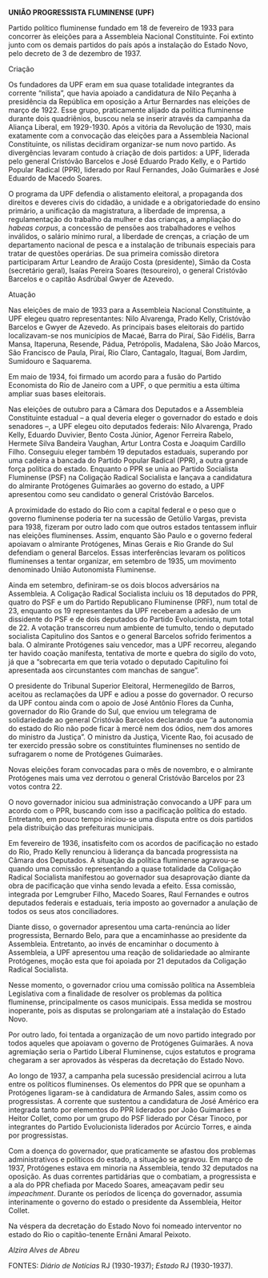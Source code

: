 **UNIÃO PROGRESSISTA FLUMINENSE (UPF)**

Partido político fluminense fundado em 18 de fevereiro de 1933 para
concorrer às eleições para a Assembleia Nacional Constituinte. Foi
extinto junto com os demais partidos do país após a instalação do Estado
Novo, pelo decreto de 3 de dezembro de 1937.

Criação

Os fundadores da UPF eram em sua quase totalidade integrantes da
corrente “nilista”, que havia apoiado a candidatura de Nilo Peçanha à
presidência da República em oposição a Artur Bernardes nas eleições de
março de 1922. Esse grupo, praticamente alijado da política fluminense
durante dois quadriênios, buscou nela se inserir através da campanha da
Aliança Liberal, em 1929-1930. Após a vitória da Revolução de 1930, mais
exatamente com a convocação das eleições para a Assembleia Nacional
Constituinte, os nilistas decidiram organizar-se num novo partido. As
divergências levaram contudo à criação de dois partidos: a UPF, liderada
pelo general Cristóvão Barcelos e José Eduardo Prado Kelly, e o Partido
Popular Radical (PPR), liderado por Raul Fernandes, João Guimarães e
José Eduardo de Macedo Soares.

O programa da UPF defendia o alistamento eleitoral, a propaganda dos
direitos e deveres civis do cidadão, a unidade e a obrigatoriedade do
ensino primário, a unificação da magistratura, a liberdade de imprensa,
a regulamentação do trabalho da mulher e das crianças, a ampliação do
*habeas corpus*, a concessão de pensões aos trabalhadores e velhos
inválidos, o salário mínimo rural, a liberdade de crenças, a criação de
um departamento nacional de pesca e a instalação de tribunais especiais
para tratar de questões operárias. De sua primeira comissão diretora
participaram Artur Leandro de Araújo Costa (presidente), Simão da Costa
(secretário geral), Isaías Pereira Soares (tesoureiro), o general
Cristóvão Barcelos e o capitão Asdrúbal Gwyer de Azevedo.

Atuação

Nas eleições de maio de 1933 para a Assembleia Nacional Constituinte, a
UPF elegeu quatro representantes: Nilo Alvarenga, Prado Kelly, Cristóvão
Barcelos e Gwyer de Azevedo. As principais bases eleitorais do partido
localizavam-se nos municípios de Macaé, Barra do Piraí, São Fidélis,
Barra Mansa, Itaperuna, Resende, Pádua, Petrópolis, Madalena, São João
Marcos, São Francisco de Paula, Piraí, Rio Claro, Cantagalo, Itaguaí,
Bom Jardim, Sumidouro e Saquarema.

Em maio de 1934, foi firmado um acordo para a fusão do Partido
Economista do Rio de Janeiro com a UPF, o que permitiu a esta última
ampliar suas bases eleitorais.

Nas eleições de outubro para a Câmara dos Deputados e a Assembleia
Constituinte estadual – a qual deveria eleger o governador do estado e
dois senadores –, a UPF elegeu oito deputados federais: Nilo Alvarenga,
Prado Kelly, Eduardo Duvivier, Bento Costa Júnior, Agenor Ferreira
Rabelo, Hermete Silva Bandeira Vaughan, Artur Lontra Costa e Joaquim
Cardillo Filho. Conseguiu eleger também 19 deputados estaduais,
superando por uma cadeira a bancada do Partido Popular Radical (PPR), a
outra grande força política do estado. Enquanto o PPR se unia ao Partido
Socialista Fluminense (PSF) na Coligação Radical Socialista e lançava a
candidatura do almirante Protógenes Guimarães ao governo do estado, a
UPF apresentou como seu candidato o general Cristóvão Barcelos.

A proximidade do estado do Rio com a capital federal e o peso que o
governo fluminense poderia ter na sucessão de Getúlio Vargas, prevista
para 1938, fizeram por outro lado com que outros estados tentassem
influir nas eleições fluminenses. Assim, enquanto São Paulo e o governo
federal apoiavam o almirante Protógenes, Minas Gerais e Rio Grande do
Sul defendiam o general Barcelos. Essas interferências levaram os
políticos fluminenses a tentar organizar, em setembro de 1935, um
movimento denominado União Autonomista Fluminense.

Ainda em setembro, definiram-se os dois blocos adversários na
Assembleia. A Coligação Radical Socialista incluiu os 18 deputados do
PPR, quatro do PSF e um do Partido Republicano Fluminense (PRF), num
total de 23, enquanto os 19 representantes da UPF receberam a adesão de
um dissidente do PSF e de dois deputados do Partido Evolucionista, num
total de 22. A votação transcorreu num ambiente de tumulto, tendo o
deputado socialista Capitulino dos Santos e o general Barcelos sofrido
ferimentos a bala. O almirante Protógenes saiu vencedor, mas a UPF
recorreu, alegando ter havido coação manifesta, tentativa de morte e
quebra do sigilo do voto, já que a “sobrecarta em que teria votado o
deputado Capitulino foi apresentada aos circunstantes com manchas de
sangue”.

O presidente do Tribunal Superior Eleitoral, Hermenegildo de Barros,
aceitou as reclamações da UPF e adiou a posse do governador. O recurso
da UPF contou ainda com o apoio de José Antônio Flores da Cunha,
governador do Rio Grande do Sul, que enviou um telegrama de
solidariedade ao general Cristóvão Barcelos declarando que “a autonomia
do estado do Rio não pode ficar à mercê nem dos ódios, nem dos amores do
ministro da Justiça”. O ministro da Justiça, Vicente Rao, foi acusado de
ter exercido pressão sobre os constituintes fluminenses no sentido de
sufragarem o nome de Protógenes Guimarães.

Novas eleições foram convocadas para o mês de novembro, e o almirante
Protógenes mais uma vez derrotou o general Cristóvão Barcelos por 23
votos contra 22.

O novo governador iniciou sua administração convocando a UPF para um
acordo com o PPR, buscando com isso a pacificação política do estado.
Entretanto, em pouco tempo iniciou-se uma disputa entre os dois partidos
pela distribuição das prefeituras municipais.

Em fevereiro de 1936, insatisfeito com os acordos de pacificação no
estado do Rio, Prado Kelly renunciou à liderança da bancada progressista
na Câmara dos Deputados. A situação da política fluminense agravou-se
quando uma comissão representando a quase totalidade da Coligação
Radical Socialista manifestou ao governador sua desaprovação diante da
obra de pacificação que vinha sendo levada a efeito. Essa comissão,
integrada por Lemgruber Filho, Macedo Soares, Raul Fernandes e outros
deputados federais e estaduais, teria imposto ao governador a anulação
de todos os seus atos conciliadores.

Diante disso, o governador apresentou uma carta-renúncia ao líder
progressista, Bernardo Belo, para que a encaminhasse ao presidente da
Assembleia. Entretanto, ao invés de encaminhar o documento à Assembleia,
a UPF apresentou uma reação de solidariedade ao almirante Protógenes,
moção esta que foi apoiada por 21 deputados da Coligação Radical
Socialista.

Nesse momento, o governador criou uma comissão política na Assembleia
Legislativa com a finalidade de resolver os problemas da política
fluminense, principalmente os casos municipais. Essa medida se mostrou
inoperante, pois as disputas se prolongariam até a instalação do Estado
Novo.

Por outro lado, foi tentada a organização de um novo partido integrado
por todos aqueles que apoiavam o governo de Protógenes Guimarães. A nova
agremiação seria o Partido Liberal Fluminense, cujos estatutos e
programa chegaram a ser aprovados às vésperas da decretação do Estado
Novo.

Ao longo de 1937, a campanha pela sucessão presidencial acirrou a luta
entre os políticos fluminenses. Os elementos do PPR que se opunham a
Protógenes ligaram-se à candidatura de Armando Sales, assim como os
progressistas. A corrente que sustentou a candidatura de José Américo
era integrada tanto por elementos do PPR liderados por João Guimarães e
Heitor Collet, como por um grupo do PSF liderado por César Tinoco, por
integrantes do Partido Evolucionista liderados por Acúrcio Torres, e
ainda por progressistas.

Com a doença do governador, que praticamente se afastou dos problemas
administrativos e políticos do estado, a situação se agravou. Em março
de 1937, Protógenes estava em minoria na Assembleia, tendo 32 deputados
na oposição. As duas correntes partidárias que o combatiam, a
progressista e a ala do PPR chefiada por Macedo Soares, ameaçavam pedir
seu *impeachment*. Durante os períodos de licença do governador, assumia
interinamente o governo do estado o presidente da Assembleia, Heitor
Collet.

Na véspera da decretação do Estado Novo foi nomeado interventor no
estado do Rio o capitão-tenente Ernâni Amaral Peixoto.

*Alzira Alves de Abreu*

FONTES: *Diário de Notícias* RJ (1930-1937); *Estado* RJ (1930-1937).

